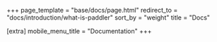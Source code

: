 +++
page_template = "base/docs/page.html"
redirect_to = "docs/introduction/what-is-paddler"
sort_by = "weight"
title = "Docs"

[extra]
mobile_menu_title = "Documentation"
+++
